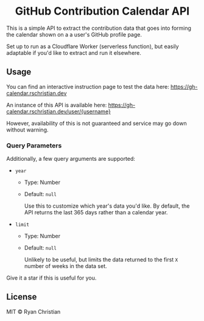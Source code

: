 <h1 align="center">GitHub Contribution Calendar API</h1>

This is a simple API to extract the contribution data that goes into forming the calendar shown on a a user's GitHub profile page.

Set up to run as a Cloudflare Worker (serverless function), but easily adaptable if you'd like to extract and run it elsewhere.

## Usage

You can find an interactive instruction page to test the data here: https://gh-calendar.rschristian.dev

An instance of this API is available here: https://gh-calendar.rschristian.dev/user/{username}

However, availability of this is not guaranteed and service may go down without warning.

### Query Parameters

Additionally, a few query arguments are supported:

-   `year`

    -   Type: Number<br />
    -   Default: `null`

        Use this to customize which year's data you'd like. By default, the API returns the last 365 days rather than a calendar year.

-   `limit`

    -   Type: Number<br />
    -   Default: `null`

        Unlikely to be useful, but limits the data returned to the first `X` number of weeks in the data set.

Give it a star if this is useful for you.

## License

MIT © Ryan Christian

